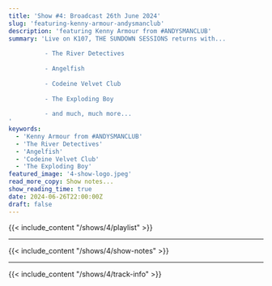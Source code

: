 ```yaml
---
title: 'Show #4: Broadcast 26th June 2024'
slug: 'featuring-kenny-armour-andysmanclub'
description: 'featuring Kenny Armour from #ANDYSMANCLUB'
summary: 'Live on K107, THE SUNDOWN SESSIONS returns with...
 
          - The River Detectives
                    
          - Angelfish
          
          - Codeine Velvet Club
          
          - The Exploding Boy
          
          - and much, much more...
'
keywords:
  - 'Kenny Armour from #ANDYSMANCLUB'
  - 'The River Detectives'
  - 'Angelfish'
  - 'Codeine Velvet Club'
  - 'The Exploding Boy'
featured_image: '4-show-logo.jpeg'
read_more_copy: Show notes...
show_reading_time: true
date: 2024-06-26T22:00:00Z
draft: false
---
```


{{< include_content "/shows/4/playlist" >}}

---

{{< include_content "/shows/4/show-notes" >}}

---

{{< include_content "/shows/4/track-info" >}}
